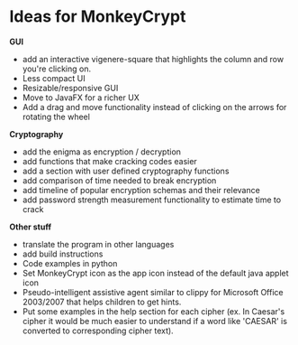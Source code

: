 Ideas for MonkeyCrypt
=====================

**GUI**
+ add an interactive vigenere-square that highlights the column and row you're clicking on.
+ Less compact UI
+ Resizable/responsive GUI
+ Move to JavaFX for a richer UX
+ Add a drag and move functionality instead of clicking on the arrows for rotating the wheel

**Cryptography**
+ add the enigma as encryption / decryption
+ add functions that make cracking codes easier
+ add a section with user defined cryptography functions
+ add comparison of time needed to break encryption
+ add timeline of popular encryption schemas and their relevance
+ add password strength measurement functionality to estimate time to crack

**Other stuff**
+ translate the program in other languages
+ add build instructions
+ Code examples in python
+ Set MonkeyCrypt icon as the app icon instead of the default java applet icon
+ Pseudo-intelligent assistive agent similar to clippy for Microsoft Office 2003/2007 that helps children to get hints.
+ Put some examples in the help section for each cipher (ex. In Caesar's cipher it would be much easier to understand if a word like 'CAESAR' is converted to corresponding cipher text).




